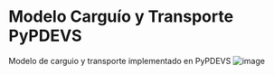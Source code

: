 # Modelo Carguío y Transporte PyPDEVS
Modelo de carguio y transporte implementado en PyPDEVS
![image](https://user-images.githubusercontent.com/44043395/200244095-9333ccc1-2b60-4828-bde8-118958a39f8d.png)
